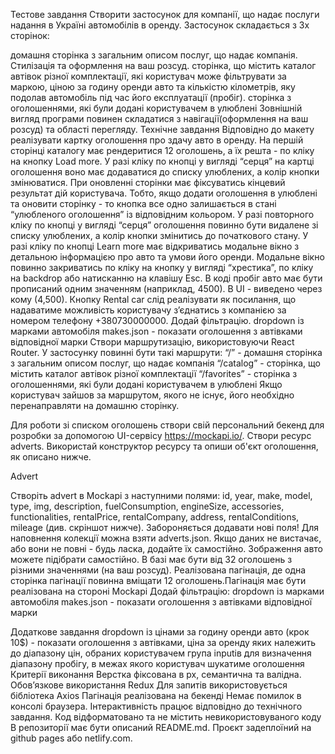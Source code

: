 Тестове завдання
Створити застосунок для компанії, що надає послуги надання в Україні автомобілів в оренду. Застосунок складається з 3х сторінок:

домашня сторінка з загальним описом послуг, що надає компанія. Стилізація та оформлення на ваш розсуд.
сторінка, що містить каталог автівок різної комплектації, які користувач може фільтрувати за маркою, ціною за годину оренди авто та кількістю кілометрів, яку подолав автомобіль під час його експлуатації (пробіг).
сторінка з оголошеннями, які були додані користувачем в улюблені Зовнішній вигляд програми повинен складатися з навігації(оформлення на ваш розсуд) та області перегляду.
Технічне завдання
Відповідно до макету реалізувати картку оголошення про здачу авто в оренду.
На першій сторінці каталогу має рендеритися 12 оголошень, а їх решта - по кліку на кнопку Load more.
У разі кліку по кнопці у вигляді “серця” на картці оголошення воно має додаватися до списку улюблених, а колір кнопки змінюватися.
При оновленні сторінки має фіксуватись кінцевий результат дій користувача. Тобто, якщо додати оголошення в улюблені та оновити сторінку - то кнопка все одно залишається в стані “улюбленого оголошення” із відповідним кольором.
У разі повторного кліку по кнопці у вигляді “серця” оголошення повинно бути видалене зі списку улюблених, а колір кнопки змінитись до початкового стану.
У разі кліку по кнопці Learn more має відкриватись модальне вікно з детальною інформацією про авто та умови його оренди.
Модальне вікно повинно закриватись по кліку на кнопку у вигляді “хрестика”, по кліку на backdrop або натисканню на клавішу Esc.
В коді пробіг авто має бути прописаний одним значенням (наприклад, 4500). В UI - виведено через кому (4,500).
Кнопку Rental car слід реалізувати як посилання, що надаватиме можливість користувачу зʼєднатись з компанією за номером телефону +380730000000.
Додай фільтрацію. dropdown із марками автомобіля makes.json - показати оголошення з автівками відповідної марки
Створи маршрутизацію, використовуючи React Router. У застосунку повинні бути такі маршрути: “/” - домашня сторінка з загальним описом послуг, що надає компанія “/catalog” - сторінка, що містить каталог автівок різної комплектації “/favorites” - сторінка з оголошеннями, які були додані користувачем в улюблені Якщо користувач зайшов за маршрутом, якого не існує, його необхідно перенаправляти на домашню сторінку.

Для роботи зі списком оголошень створи свій персональний бекенд для розробки за допомогою UI-сервісу https://mockapi.io/. Створи ресурс adverts. Використай конструктор ресурсу та опиши об'єкт оголошення, як описано нижче.

Advert

Створіть advert в Mockapi з наступними полями: id, year, make, model, type, img, description, fuelConsumption, engineSize, accessories, functionalities, rentalPrice, rentalCompany, address, rentalConditions, mileage (див. скріншот нижче). Забороняється додавати нові поля! Для наповнення колекції можна взяти adverts.json. Якщо даних не вистачає, або вони не повні - будь ласка, додайте їх самостійно.
Зображення авто можете підібрати самостійно. В базі має бути від 32 оголошень з різними значеннями (на ваш розсуд). Реалізована пагінація, де одна сторінка пагінації повинна вміщати 12 оголошень.Пагінація має бути реалізована на стороні Mockapi
Додай фільтрацію:
dropdown із марками автомобіля makes.json - показати оголошення з автівками відповідної марки

Додаткове завдання
dropdown із цінами за годину оренди авто (крок 10$) - показати оголошення з автівками, ціна за оренду яких належить до діапазону цін, обраних користувачем
група inputів для визначення діапазону пробігу, в межах якого користувач шукатиме оголошення
Критерії виконання
Верстка фіксована в рх, семантична та валідна.
Обов’язкове використання Redux
Для запитів використовується бібліотека Axios
Пагінація реалізована на бекенді
Немає помилок в консолі браузера.
Інтерактивність працює відповідно до технічного завдання.
Код відформатовано та не містить невикористовуваного коду
В репозиторії має бути описаний README.md.
Проєкт задеплоїний на github pages або netlify.com.